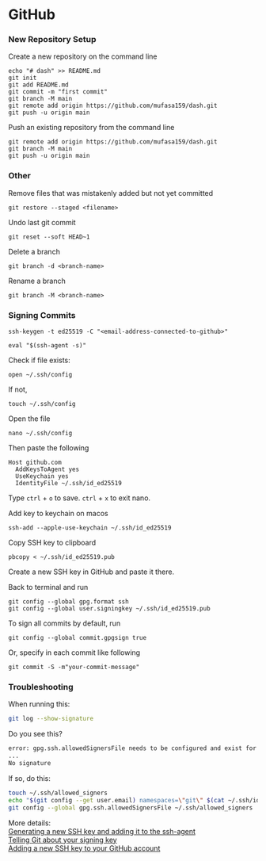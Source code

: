 # GitHub

### New Repository Setup

Create a new repository on the command line  
```
echo "# dash" >> README.md
git init
git add README.md
git commit -m "first commit"
git branch -M main
git remote add origin https://github.com/mufasa159/dash.git
git push -u origin main
```

Push an existing repository from the command line
```
git remote add origin https://github.com/mufasa159/dash.git
git branch -M main
git push -u origin main
```

### Other

Remove files that was mistakenly added but not yet committed
```
git restore --staged <filename>
```

Undo last git commit
```
git reset --soft HEAD~1
```

Delete a branch
```
git branch -d <branch-name>
```

Rename a branch
```
git branch -M <branch-name>
```

### Signing Commits

```
ssh-keygen -t ed25519 -C "<email-address-connected-to-github>"
```
```
eval "$(ssh-agent -s)"
```
Check if file exists:
```
open ~/.ssh/config
```
If not,
```
touch ~/.ssh/config
```
Open the file
```
nano ~/.ssh/config
```
Then paste the following
```
Host github.com
  AddKeysToAgent yes
  UseKeychain yes
  IdentityFile ~/.ssh/id_ed25519
```
Type `ctrl` + `o` to save. `ctrl` + `x` to exit nano.  

Add key to keychain on macos
```
ssh-add --apple-use-keychain ~/.ssh/id_ed25519
```
Copy SSH key to clipboard
```
pbcopy < ~/.ssh/id_ed25519.pub
```
Create a new SSH key in GitHub and paste it there.

Back to terminal and run
```
git config --global gpg.format ssh
git config --global user.signingkey ~/.ssh/id_ed25519.pub
```
To sign all commits by default, run
```
git config --global commit.gpgsign true
```
Or, specify in each commit like following
```
git commit -S -m"your-commit-message"
```

### Troubleshooting

When running this:
```bash
git log --show-signature
```
Do you see this?
```bash
error: gpg.ssh.allowedSignersFile needs to be configured and exist for ssh signature verification
...
No signature
```
If so, do this:
```bash
touch ~/.ssh/allowed_signers
echo "$(git config --get user.email) namespaces=\"git\" $(cat ~/.ssh/id_ed25519.pub)" >> ~/.ssh/allowed_signers
git config --global gpg.ssh.allowedSignersFile ~/.ssh/allowed_signers
```


More details:  
[Generating a new SSH key and adding it to the ssh-agent](https://docs.github.com/en/authentication/connecting-to-github-with-ssh/generating-a-new-ssh-key-and-adding-it-to-the-ssh-agent)  
[Telling Git about your signing key](https://docs.github.com/en/authentication/managing-commit-signature-verification/telling-git-about-your-signing-key)  
[Adding a new SSH key to your GitHub account](https://docs.github.com/en/authentication/connecting-to-github-with-ssh/adding-a-new-ssh-key-to-your-github-account)  
